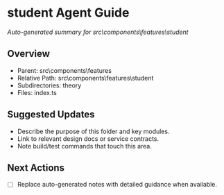﻿# student Agent Guide
*Auto-generated summary for src\components\features\student*

## Overview
- Parent: src\components\features
- Relative Path: src\components\features\student
- Subdirectories: theory
- Files: index.ts

## Suggested Updates
- Describe the purpose of this folder and key modules.
- Link to relevant design docs or service contracts.
- Note build/test commands that touch this area.

## Next Actions
- [ ] Replace auto-generated notes with detailed guidance when available.
